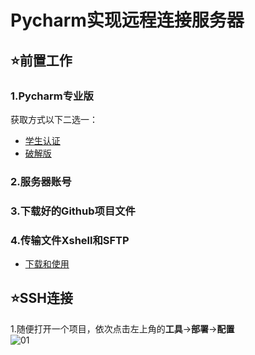 # Pycharm实现远程连接服务器

## ⭐前置工作

### 1.Pycharm专业版  
  获取方式以下二选一：   
  - [学生认证](https://blog.csdn.net/Colorkiller86/article/details/135457683)  
  - [破解版](https://www.bilibili.com/video/BV1Z44y1K7k6/?vd_source=259f52b0dd835932773d4385905c6c25)
  
### 2.服务器账号  

### 3.下载好的Github项目文件  

### 4.传输文件Xshell和SFTP  
  - [下载和使用](https://blog.csdn.net/qq_44614026/article/details/108896217)  

##  ⭐SSH连接

  1.随便打开一个项目，依次点击左上角的**工具**→**部署**→**配置**    
  ![01](./SSH_Connnect/images/01.png)
  
